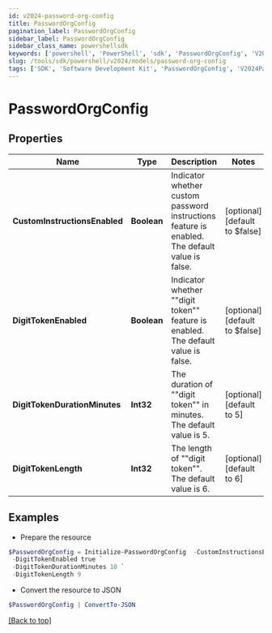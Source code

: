 ```yaml
---
id: v2024-password-org-config
title: PasswordOrgConfig
pagination_label: PasswordOrgConfig
sidebar_label: PasswordOrgConfig
sidebar_class_name: powershellsdk
keywords: ['powershell', 'PowerShell', 'sdk', 'PasswordOrgConfig', 'V2024PasswordOrgConfig'] 
slug: /tools/sdk/powershell/v2024/models/password-org-config
tags: ['SDK', 'Software Development Kit', 'PasswordOrgConfig', 'V2024PasswordOrgConfig']
---
```



# PasswordOrgConfig

## Properties

Name | Type | Description | Notes
------------ | ------------- | ------------- | -------------
**CustomInstructionsEnabled** | **Boolean** | Indicator whether custom password instructions feature is enabled. The default value is false. | [optional] [default to $false]
**DigitTokenEnabled** | **Boolean** | Indicator whether ""digit token"" feature is enabled. The default value is false. | [optional] [default to $false]
**DigitTokenDurationMinutes** | **Int32** | The duration of ""digit token"" in minutes. The default value is 5. | [optional] [default to 5]
**DigitTokenLength** | **Int32** | The length of ""digit token"". The default value is 6. | [optional] [default to 6]

## Examples

- Prepare the resource
```powershell
$PasswordOrgConfig = Initialize-PasswordOrgConfig  -CustomInstructionsEnabled true `
 -DigitTokenEnabled true `
 -DigitTokenDurationMinutes 10 `
 -DigitTokenLength 9
```

- Convert the resource to JSON
```powershell
$PasswordOrgConfig | ConvertTo-JSON
```


[[Back to top]](#) 

